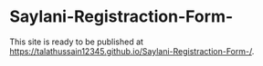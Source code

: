 # Saylani-Registraction-Form-
This site is ready to be published at https://talathussain12345.github.io/Saylani-Registraction-Form-/.

